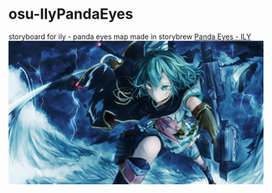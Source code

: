 # osu-IlyPandaEyes
storyboard for ily - panda eyes map made in storybrew
[Panda Eyes - ILY](https://osu.ppy.sh/s/653534)
![background](PreviewImage.jpeg)
